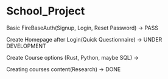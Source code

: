 # School_Project

Basic FireBaseAuth(Signup, Login, Reset Password) -> PASS

Create Homepage after Login(Quick Questionnaire) -> UNDER DEVELOPMENT

Create Course options (Rust, Python, maybe SQL) ->

Creating courses content(Research) -> DONE






